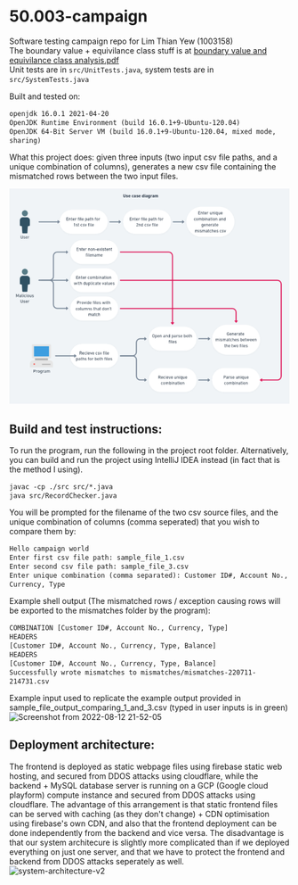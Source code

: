 # 50.003-campaign
Software testing campaign repo for Lim Thian Yew (1003158)  
The boundary value + equivilance class stuff is at [boundary value and equivilance class analysis.pdf](boundary%20value%20and%20equivilance%20class%20analysis.pdf)  
Unit tests are in `src/UnitTests.java`, system tests are in `src/SystemTests.java`  

Built and tested on: 
```console
openjdk 16.0.1 2021-04-20  
OpenJDK Runtime Environment (build 16.0.1+9-Ubuntu-120.04)  
OpenJDK 64-Bit Server VM (build 16.0.1+9-Ubuntu-120.04, mixed mode, sharing)  
```
What this project does: given three inputs (two input csv file paths, and a unique combination of columns), generates a new csv file containing the mismatched rows between the two input files.

![use case diagram](diagrams/use_case_diagram.png)

## Build and test instructions:  
To run the program, run the following in the project root folder. Alternatively, you can build and run the project using IntelliJ IDEA instead (in fact that is the method I using).
```console
javac -cp ./src src/*.java
java src/RecordChecker.java
```

You will be prompted for the filename of the two csv source files, and the unique combination of columns (comma seperated) that you wish to compare them by:  

```console
Hello campaign world
Enter first csv file path: sample_file_1.csv
Enter second csv file path: sample_file_3.csv        
Enter unique combination (comma separated): Customer ID#, Account No., Currency, Type
```

Example shell output (The mismatched rows / exception causing rows will be exported to the mismatches folder by the program):  
```console
COMBINATION [Customer ID#, Account No., Currency, Type]
HEADERS
[Customer ID#, Account No., Currency, Type, Balance]
HEADERS
[Customer ID#, Account No., Currency, Type, Balance]
Successfully wrote mismatches to mismatches/mismatches-220711-214731.csv
```

Example input used to replicate the example output provided in sample_file_output_comparing_1_and_3.csv (typed in user inputs is in green)
![Screenshot from 2022-08-12 21-52-05](https://user-images.githubusercontent.com/11241733/184367690-0f8b2714-2cdf-4a7b-b5db-3308201ff814.png)

## Deployment architecture:
The frontend is deployed as static webpage files using firebase static web hosting, and secured from DDOS attacks using cloudflare, while the backend + MySQL database server is running on a GCP (Google cloud playform) compute instance and secured from DDOS attacks using cloudflare. The advantage of this arrangement is that static frontend files can be served with caching (as they don't change) + CDN optimisation using firebase's own CDN, and also that the frontend deployment can be done independently from the backend and vice versa. The disadvantage is that our system architecure is slightly more complicated than if we deployed everything on just one server, and that we have to protect the frontend and backend from DDOS attacks seperately as well.  
![system-architecture-v2](https://user-images.githubusercontent.com/11241733/184599512-e1a5da21-c38a-4f9c-afb9-11547e05632c.png)


